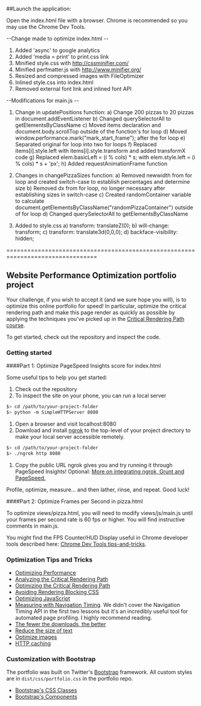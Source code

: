 ##Launch the application:

Open the index.html file with a browser. Chrome is recommended so you may use the Chrome Dev Tools.

--Change made to optimize index.html --
1) Added 'async' to google analytics
2) Added 'media = print' to print.css link
3) Minified style.css with http://cssminifier.com/
4) Minified perfmatter.js with http://www.minifier.org/
5) Resized and compressed images with FileOptimizer
6) Inlined style.css into index.html
7) Removed external font link and inlined font API

--Modifications for main.js --
1) Change in updatePositions function:
    a) Change 200 pizzas to 20 pizzas in document.addEventListener
    b) Changed querySelectorAll to getElementsByClassName
    c) Moved items declaration and document.body.scrollTop outside of the function's for loop
    d) Moved window.performance.mark("mark_start_frame"); after the for loop
    e) Separated original for loop into two for loops
    f) Replaced items[i].style.left with items[i].style.transform and added transformX code
    g) Replaced elem.basicLeft = (i % cols) * s; with elem.style.left = (i % cols) * s + 'px';
    h) Added requestAnimationFrame function

2) Changes in changePizzaSizes function:
    a) Removed newwidth from for loop and created switch-case to establish percentages and determine size
    b) Removed dx from for loop, no longer necessary after establishing sizes in switch-case
    c) Created randomContainer variable to calculate document.getElementsByClassName("randomPizzaContainer") outside of for loop
    d) Changed querySelectorAll to getElementsByClassName

3) Added to style.css
    a) transform: translateZ(0);
    b) will-change: transform;
    c) transform: translate3d(0,0,0);
    d) backface-visibility: hidden;

================================================================================

## Website Performance Optimization portfolio project

Your challenge, if you wish to accept it (and we sure hope you will), is to optimize this online portfolio for speed! In particular, optimize the critical rendering path and make this page render as quickly as possible by applying the techniques you've picked up in the [Critical Rendering Path course](https://www.udacity.com/course/ud884).

To get started, check out the repository and inspect the code.

### Getting started

####Part 1: Optimize PageSpeed Insights score for index.html

Some useful tips to help you get started:

1. Check out the repository
1. To inspect the site on your phone, you can run a local server

  ```bash
  $> cd /path/to/your-project-folder
  $> python -m SimpleHTTPServer 8080
  ```

1. Open a browser and visit localhost:8080
1. Download and install [ngrok](https://ngrok.com/) to the top-level of your project directory to make your local server accessible remotely.

  ``` bash
  $> cd /path/to/your-project-folder
  $> ./ngrok http 8080
  ```

1. Copy the public URL ngrok gives you and try running it through PageSpeed Insights! Optional: [More on integrating ngrok, Grunt and PageSpeed.](http://www.jamescryer.com/2014/06/12/grunt-pagespeed-and-ngrok-locally-testing/)

Profile, optimize, measure... and then lather, rinse, and repeat. Good luck!

####Part 2: Optimize Frames per Second in pizza.html

To optimize views/pizza.html, you will need to modify views/js/main.js until your frames per second rate is 60 fps or higher. You will find instructive comments in main.js.

You might find the FPS Counter/HUD Display useful in Chrome developer tools described here: [Chrome Dev Tools tips-and-tricks](https://developer.chrome.com/devtools/docs/tips-and-tricks).

### Optimization Tips and Tricks
* [Optimizing Performance](https://developers.google.com/web/fundamentals/performance/ "web performance")
* [Analyzing the Critical Rendering Path](https://developers.google.com/web/fundamentals/performance/critical-rendering-path/analyzing-crp.html "analyzing crp")
* [Optimizing the Critical Rendering Path](https://developers.google.com/web/fundamentals/performance/critical-rendering-path/optimizing-critical-rendering-path.html "optimize the crp!")
* [Avoiding Rendering Blocking CSS](https://developers.google.com/web/fundamentals/performance/critical-rendering-path/render-blocking-css.html "render blocking css")
* [Optimizing JavaScript](https://developers.google.com/web/fundamentals/performance/critical-rendering-path/adding-interactivity-with-javascript.html "javascript")
* [Measuring with Navigation Timing](https://developers.google.com/web/fundamentals/performance/critical-rendering-path/measure-crp.html "nav timing api"). We didn't cover the Navigation Timing API in the first two lessons but it's an incredibly useful tool for automated page profiling. I highly recommend reading.
* <a href="https://developers.google.com/web/fundamentals/performance/optimizing-content-efficiency/eliminate-downloads.html">The fewer the downloads, the better</a>
* <a href="https://developers.google.com/web/fundamentals/performance/optimizing-content-efficiency/optimize-encoding-and-transfer.html">Reduce the size of text</a>
* <a href="https://developers.google.com/web/fundamentals/performance/optimizing-content-efficiency/image-optimization.html">Optimize images</a>
* <a href="https://developers.google.com/web/fundamentals/performance/optimizing-content-efficiency/http-caching.html">HTTP caching</a>

### Customization with Bootstrap
The portfolio was built on Twitter's <a href="http://getbootstrap.com/">Bootstrap</a> framework. All custom styles are in `dist/css/portfolio.css` in the portfolio repo.

* <a href="http://getbootstrap.com/css/">Bootstrap's CSS Classes</a>
* <a href="http://getbootstrap.com/components/">Bootstrap's Components</a>
